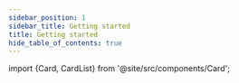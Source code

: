 ```yaml
---
sidebar_position: 1
sidebar_title: Getting started
title: Getting started
hide_table_of_contents: true
---
```


import {Card, CardList} from '@site/src/components/Card';

<CardList>
  <Card label="iX design kits" isPrimary={true} size="big" link="design-kit" icon="disk" />
  <Card label="iX for developers" link="getting-started" icon="rocket"/>
  <Card label="Industrial icon system" link="icon-library/icons" icon="language" />
  <Card label="Styles" link="theming/colors" icon="bulb"/>
  <Card label="Font System" link="theming/fonts" icon="book"/>
  <Card label="Components" link="controls/application-frame/application" icon="configuration" />
</CardList>
